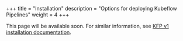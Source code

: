 +++
title = "Installation"
description = "Options for deploying Kubeflow Pipelines"
weight = 4
+++

This page will be available soon. For similar information, see [KFP v1 installation documentation][v1-installation].

[v1-installation]: /docs/components/pipelines/v1/installation/